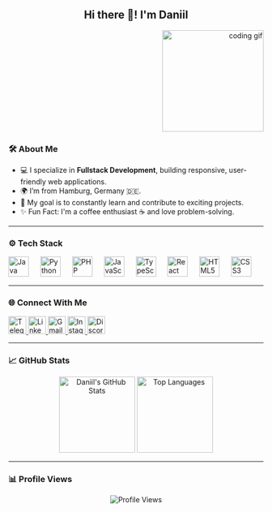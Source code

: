 <h2 align="center">Hi there 👋! I'm Daniil</h2>

<div align="right">
  <img src="https://i.gifer.com/C4X.gif" height="200" alt="coding gif" />
</div>

  ### 🛠 About Me
- 💻 I specialize in **Fullstack Development**, building responsive, user-friendly web applications.
- 🌍 I’m from Hamburg, Germany 🇩🇪.
- 🎯 My goal is to constantly learn and contribute to exciting projects.
- ✨ Fun Fact: I'm a coffee enthusiast ☕ and love problem-solving.
---

### ⚙️ Tech Stack
<div align="left">
  <img src="https://cdn.jsdelivr.net/gh/devicons/devicon/icons/java/java-original.svg" height="40" alt="Java" />
  <img width="15" />
  <img src="https://cdn.jsdelivr.net/gh/devicons/devicon/icons/python/python-original.svg" height="40" alt="Python" />
  <img width="15" />
  <img src="https://cdn.jsdelivr.net/gh/devicons/devicon/icons/php/php-original.svg" height="40" alt="PHP" />
  <img width="15" />
  <img src="https://cdn.jsdelivr.net/gh/devicons/devicon/icons/javascript/javascript-original.svg" height="40" alt="JavaScript" />
  <img width="15" />
  <img src="https://cdn.jsdelivr.net/gh/devicons/devicon/icons/typescript/typescript-original.svg" height="40" alt="TypeScript" />
  <img width="15" />
  <img src="https://cdn.jsdelivr.net/gh/devicons/devicon/icons/react/react-original.svg" height="40" alt="React" />
  <img width="15" />
  <img src="https://cdn.jsdelivr.net/gh/devicons/devicon/icons/html5/html5-original.svg" height="40" alt="HTML5" />
  <img width="15" />
  <img src="https://cdn.jsdelivr.net/gh/devicons/devicon/icons/css3/css3-original.svg" height="40" alt="CSS3" />
</div>

---

### 🌐 Connect With Me
<div align="left">
  <a href="https://t.me/DanilBelik" target="_blank">
    <img src="https://img.shields.io/static/v1?message=Telegram&logo=telegram&label=&color=2CA5E0&logoColor=white&labelColor=&style=for-the-badge" height="35" alt="Telegram" />
  </a>
  <a href="https://www.linkedin.com/in/daniil-belik-74a1982b6/" target="_blank">
    <img src="https://img.shields.io/static/v1?message=LinkedIn&logo=linkedin&label=&color=0077B5&logoColor=white&labelColor=&style=for-the-badge" height="35" alt="LinkedIn" />
  </a>
  <a href="mailto:dbelik664@gmail.com" target="_blank">
    <img src="https://img.shields.io/static/v1?message=Gmail&logo=gmail&label=&color=D14836&logoColor=white&labelColor=&style=for-the-badge" height="35" alt="Gmail" />
  </a>
  <a href="https://www.instagram.com/danilbelik/" target="_blank">
    <img src="https://img.shields.io/static/v1?message=Instagram&logo=instagram&label=&color=E4405F&logoColor=white&labelColor=&style=for-the-badge" height="35" alt="Instagram" />
  </a>
  <a href="https://discord.com/users/balder2581" target="_blank">
    <img src="https://img.shields.io/static/v1?message=Discord&logo=discord&label=&color=7289DA&logoColor=white&labelColor=&style=for-the-badge" height="35" alt="Discord" />
  </a>
</div>

---

### 📈 GitHub Stats
<div align="center">
  <img src="https://github-readme-stats.vercel.app/api?username=daniilbelik94&show_icons=true&theme=dracula&count_private=true&hide_border=false" height="150" alt="Daniil's GitHub Stats" />
  <img src="https://github-readme-stats.vercel.app/api/top-langs/?username=daniilbelik94&layout=compact&theme=dracula&hide_border=false" height="150" alt="Top Languages" />
</div>

---

### 📊 Profile Views
<div align="center">
  <img src="https://profile-counter.glitch.me/daniilbelik94/count.svg" alt="Profile Views" />
</div>
